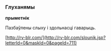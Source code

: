 ### Глуханямы
**прыметнік**

Пазбаўлены слыху і здольнасці гаварыць.

<a rel="author">[http://rv-blr.com/](http://rv-blr.com/slounik.jsp?letterId=0&maskId=0&pageId=711)</a>
